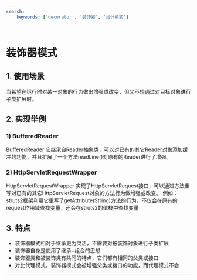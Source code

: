 ```yaml
---
search:
    keywords: ['decorator', '装饰器', '设计模式']

---
```


# 装饰器模式

## 1. 使用场景

当希望在运行时对某一对象的行为做出增强或改变，但又不想通过对目标对象进行子类扩展时。

## 2. 实现举例

### 1) BufferedReader
BufferedReader 它继承自Reader抽象类，可以对已有的其它Reader对象添加缓冲的功能，并且扩展了一个方法readLine()对原有的Reader进行了增强。

### 2) HttpServletRequestWrapper
HttpServletRequestWrapper 实现了HttpServletRequest接口，可以通过方法重写对已有的其它HttpServletRequest对象的方法行为做增强或改变。
例如：struts2框架利用它重写了getAttribute(String)方法的行为，不仅会在原有的request作用域查找变量，还会在struts2的值栈中查找变量

## 3. 特点
* 装饰器模式相对于继承更为灵活，不需要对被装饰对象进行子类扩展
* 装饰器自身是使用了继承+组合的思想
* 装饰器类和被装饰类有共同的特点，它们都有相同的父类或接口
* 对比代理模式，装饰器模式会被增强父类或接口的功能，而代理模式不会

---



